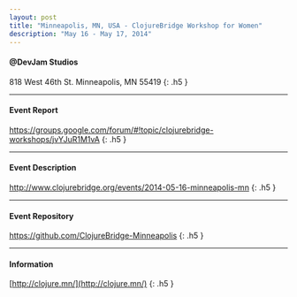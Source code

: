 ```yaml
---
layout: post
title: "Minneapolis, MN, USA - ClojureBridge Workshop for Women"
description: "May 16 - May 17, 2014"
---
```


#### @DevJam Studios

818 West 46th St. Minneapolis, MN 55419
{: .h5 }

---

#### Event Report

<https://groups.google.com/forum/#!topic/clojurebridge-workshops/jvYJuR1M1vA>
{: .h5 }

---

#### Event Description

<http://www.clojurebridge.org/events/2014-05-16-minneapolis-mn>
{: .h5 }

---

#### Event Repository

<https://github.com/ClojureBridge-Minneapolis>
{: .h5 }

---

#### Information

[http://clojure.mn/](http://clojure.mn/)
{: .h5 }
